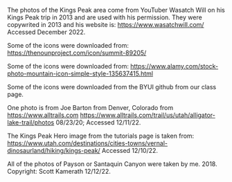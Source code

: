 The photos of the Kings Peak area come from YouTuber Wasatch Will on his Kings Peak trip in 2013 and are used with his permission. They were copywrited in 2013 and his website is: https://www.wasatchwill.com/ Accessed December 2022.

Some of the icons were downloaded from: https://thenounproject.com/icon/summit-89205/

Some of the icons were downloaded from: https://www.alamy.com/stock-photo-mountain-icon-simple-style-135637415.html

Some of the icons were downloaded from the BYUI github from our class page.

One photo is from Joe Barton from Denver, Colorado from https://www.alltrails.com
https://www.alltrails.com/trail/us/utah/alligator-lake-trail/photos 08/23/20; Accessed 12/11/22.

The Kings Peak Hero image from the tutorials page is taken from: https://www.utah.com/destinations/cities-towns/vernal-dinosaurland/hiking/kings-peak/ Accessed 12/10/22.

All of the photos of Payson or Santaquin Canyon were taken by me. 2018.
Copyright: Scott Kamerath 12/12/22.